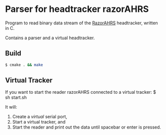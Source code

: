 Parser for headtracker razorAHRS
===

Program to read binary data stream of the [RazorAHRS](https://github.com/ptrbrtz/razor-9dof-ahrs) headtracker, written in C.

Contains a parser and a virtual headtracker.

Build
---

```bash
$ cmake . && make
```


Virtual Tracker
---

If you want to start the reader razorAHRS connected to a virtual tracker: $ sh start.sh

It will:

1. Create a _virtual_ serial port,
2. Start a virtual tracker, and
3. Start the reader and print out the data until spacebar or enter is pressed.